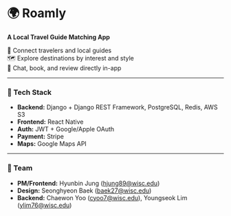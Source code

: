 # 🌍 Roamly

**A Local Travel Guide Matching App**

🧭 Connect travelers and local guides  
🗺️ Explore destinations by interest and style  
💬 Chat, book, and review directly in-app

---
### 🔧 Tech Stack
- **Backend:** Django + Django REST Framework, PostgreSQL, Redis, AWS S3
- **Frontend:** React Native
- **Auth:** JWT + Google/Apple OAuth
- **Payment:** Stripe
- **Maps:** Google Maps API

---
### 👥 Team
- **PM/Frontend:** Hyunbin Jung (hjung89@wisc.edu)
- **Design:** Seonghyeon Baek (baek27@wisc.edu)
- **Backend:** Chaewon Yoo (cyoo7@wisc.edu), Youngseok Lim (ylim76@wisc.edu)

